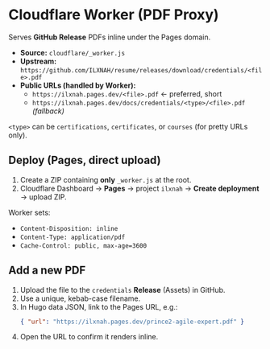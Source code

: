 # Cloudflare Worker (PDF Proxy)

Serves **GitHub Release** PDFs inline under the Pages domain.

- **Source:** `cloudflare/_worker.js`
- **Upstream:** `https://github.com/ILXNAH/resume/releases/download/credentials/<file>.pdf`
- **Public URLs (handled by Worker):**
  - `https://ilxnah.pages.dev/<file>.pdf`  ← preferred, short
  - `https://ilxnah.pages.dev/docs/credentials/<type>/<file>.pdf`  *(fallback)*

`<type>` can be `certifications`, `certificates`, or `courses` (for pretty URLs only).

## Deploy (Pages, direct upload)
1) Create a ZIP containing **only** `_worker.js` at the root.  
2) Cloudflare Dashboard → **Pages** → project `ilxnah` → **Create deployment** → upload ZIP.

Worker sets:
- `Content-Disposition: inline`
- `Content-Type: application/pdf`
- `Cache-Control: public, max-age=3600`

## Add a new PDF
1) Upload the file to the `credentials` **Release** (Assets) in GitHub.  
2) Use a unique, kebab-case filename.  
3) In Hugo data JSON, link to the Pages URL, e.g.:
   ```json
   { "url": "https://ilxnah.pages.dev/prince2-agile-expert.pdf" }
   ```
4) Open the URL to confirm it renders inline.